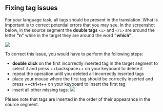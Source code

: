 ## Fixing tag issues 

For your language task, all tags should be present in the translation. What is important is to correct potential errors that you may see. In the screenshot below, in the source segment the **double tags** `<i>` and `</i>` are around the letter **"n"** while in the target they are around the word **"which"**.

![](../_assets/09b_tags_issue_ada.jpg)

To correct this issue, you would have to perform the following steps:

  + **double click** on the first incorrectly inserted tag in the target segment to select it and press ++backspace++ on your keyboard to delete it 
  + repeat the operation until you deleted all incorrectly inserted tags
  + place your mouse where the first tag should be correctly inserted and press ++ctrl+t++ on your keyboard to insert the first tag
  + insert all other missing tags.
  ![](../_assets/11a_tag_order_ada.jpg)

Please note that tags are inserted in the order of their appearance in the source segment.
